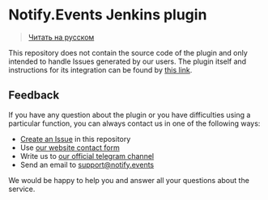 # Notify.Events Jenkins plugin

> [Читать на русском](README_RU.md)

This repository does not contain the source code of the plugin and only intended to handle Issues 
generated by our users. The plugin itself and instructions for its integration can be found by 
[this link](https://github.com/jenkinsci/notify-events-plugin).

## Feedback

If you have any question about the plugin or you have difficulties using a particular function, 
you can always contact us in one of the following ways:

- [Create an Issue](https://github.com/notify-events/jenkins/issues/new) in this repository
- Use [our website contact form](https://notify.events/en/contacts)
- Write us to [our official telegram channel](https://t.me/NotifyEvents_en)
- Send an email  to [support@notify.events](mailto:support@notify.events)

We would be happy to help you and answer all your questions about the service.